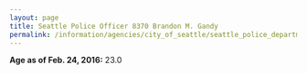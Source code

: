 ```yaml
---
layout: page
title: Seattle Police Officer 8370 Brandon M. Gandy
permalink: /information/agencies/city_of_seattle/seattle_police_department/copbook/8370/
---
```


**Age as of Feb. 24, 2016:** 23.0
